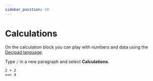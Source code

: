 ```yaml
---
sidebar_position: 10
---
```


# Calculations

On the calculation block you can play with numbers and data using the [Decipad language](../language).

Type `/` in a new paragraph and select **Calculations**.

```deci live
2 + 2
==> 4
```
